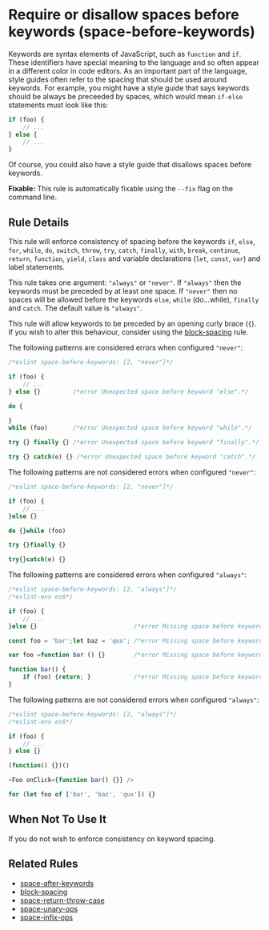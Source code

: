 # Require or disallow spaces before keywords (space-before-keywords)

Keywords are syntax elements of JavaScript, such as `function` and `if`. These identifiers have special meaning to the language and so often appear in a different color in code editors. As an important part of the language, style guides often refer to the spacing that should be used around keywords. For example, you might have a style guide that says keywords should be always be preceeded by spaces, which would mean `if-else` statements must look like this:

```js
if (foo) {
    // ...
} else {
    // ...
}
```

Of course, you could also have a style guide that disallows spaces before keywords.

**Fixable:** This rule is automatically fixable using the `--fix` flag on the command line.

## Rule Details

This rule will enforce consistency of spacing before the keywords `if`, `else`, `for`,
`while`, `do`, `switch`, `throw`, `try`, `catch`, `finally`, `with`, `break`, `continue`,
`return`, `function`, `yield`, `class` and variable declarations (`let`, `const`, `var`)
and label statements.

This rule takes one argument: `"always"` or `"never"`. If `"always"` then the keywords
must be preceded by at least one space. If `"never"` then no spaces will be allowed before
the keywords `else`, `while` (do...while), `finally` and `catch`. The default value is `"always"`.

This rule will allow keywords to be preceded by an opening curly brace (`{`). If you wish to alter
this behaviour, consider using the [block-spacing](block-spacing.md) rule.

The following patterns are considered errors when configured `"never"`:

```js
/*eslint space-before-keywords: [2, "never"]*/

if (foo) {
    // ...
} else {}         /*error Unexpected space before keyword "else".*/

do {

}
while (foo)       /*error Unexpected space before keyword "while".*/

try {} finally {} /*error Unexpected space before keyword "finally".*/

try {} catch(e) {} /*error Unexpected space before keyword "catch".*/
```

The following patterns are not considered errors when configured `"never"`:

```js
/*eslint space-before-keywords: [2, "never"]*/

if (foo) {
    // ...
}else {}

do {}while (foo)

try {}finally {}

try{}catch(e) {}
```

The following patterns are considered errors when configured `"always"`:

```js
/*eslint space-before-keywords: [2, "always"]*/
/*eslint-env es6*/

if (foo) {
    // ...
}else {}                           /*error Missing space before keyword "else".*/

const foo = 'bar';let baz = 'qux'; /*error Missing space before keyword "let".*/

var foo =function bar () {}        /*error Missing space before keyword "function".*/

function bar() {
    if (foo) {return; }            /*error Missing space before keyword "return".*/
}
```

The following patterns are not considered errors when configured `"always"`:

```js
/*eslint space-before-keywords: [2, "always"]*/
/*eslint-env es6*/

if (foo) {
    // ...
} else {}

(function() {})()

<Foo onClick={function bar() {}} />

for (let foo of ['bar', 'baz', 'qux']) {}
```

## When Not To Use It

If you do not wish to enforce consistency on keyword spacing.

## Related Rules

* [space-after-keywords](space-after-keywords.md)
* [block-spacing](block-spacing.md)
* [space-return-throw-case](space-return-throw-case.md)
* [space-unary-ops](space-unary-ops.md)
* [space-infix-ops](space-infix-ops.md)
